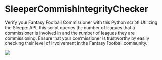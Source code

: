 # SleeperCommishIntegrityChecker
Verify your Fantasy Football Commissioner with this Python script! Utilizing the Sleeper API, this script queries the number of leagues that a commissioner is involved in and the number of leagues they are commissioning. Ensure that your commissioner is trustworthy by easily checking their level of involvement in the Fantasy Football community.

![](https://github.com/george-harding/SleeperCommishIntegrityChecker/blob/main/SleeperCommishIntegrityCheck.gif)
